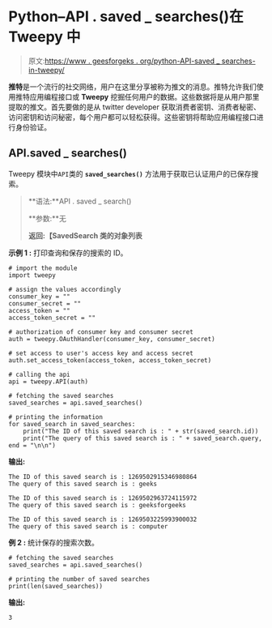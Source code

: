 # Python–API . saved _ searches()在 Tweepy 中

> 原文:[https://www . geesforgeks . org/python-API-saved _ searches-in-tweepy/](https://www.geeksforgeeks.org/python-api-saved_searches-in-tweepy/)

**推特**是一个流行的社交网络，用户在这里分享被称为推文的消息。推特允许我们使用推特应用编程接口或 **Tweepy** 挖掘任何用户的数据。这些数据将是从用户那里提取的推文。首先要做的是从 twitter developer 获取消费者密钥、消费者秘密、访问密钥和访问秘密，每个用户都可以轻松获得。这些密钥将帮助应用编程接口进行身份验证。

## API.saved _ searches()

Tweepy 模块中`API`类的 **`saved_searches()`** 方法用于获取已认证用户的已保存搜索。

> **语法:**API . saved _ search()
> 
> **参数:**无
> 
> **返回:【SavedSearch 类的对象列表**

**示例 1 :** 打印查询和保存的搜索的 ID。

```
# import the module
import tweepy

# assign the values accordingly
consumer_key = ""
consumer_secret = ""
access_token = ""
access_token_secret = ""

# authorization of consumer key and consumer secret
auth = tweepy.OAuthHandler(consumer_key, consumer_secret)

# set access to user's access key and access secret 
auth.set_access_token(access_token, access_token_secret)

# calling the api 
api = tweepy.API(auth)

# fetching the saved searches
saved_searches = api.saved_searches()

# printing the information
for saved_search in saved_searches:
    print("The ID of this saved search is : " + str(saved_search.id))
    print("The query of this saved search is : " + saved_search.query, end = "\n\n")
```

**输出:**

```
The ID of this saved search is : 1269502915346980864
The query of this saved search is : geeks

The ID of this saved search is : 1269502963724115972
The query of this saved search is : geeksforgeeks

The ID of this saved search is : 1269503225993900032
The query of this saved search is : computer

```

**例 2 :** 统计保存的搜索次数。

```
# fetching the saved searches
saved_searches = api.saved_searches()

# printing the number of saved searches
print(len(saved_searches))
```

**输出:**

```
3

```